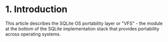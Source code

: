 # 1\. Introduction



This article describes the SQLite OS portability layer or "VFS" \- the
module at the bottom of the SQLite implementation stack
that provides portability across operating systems.



